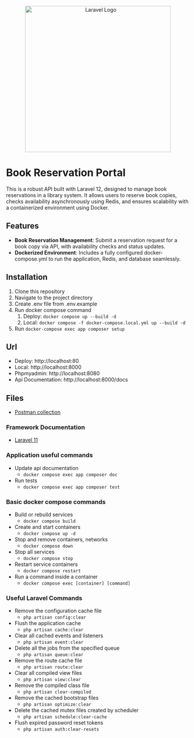 <p align="center"><a href="https://laravel.com" target="_blank"><img src="https://raw.githubusercontent.com/laravel/art/master/logo-lockup/5%20SVG/2%20CMYK/1%20Full%20Color/laravel-logolockup-cmyk-red.svg" width="400" alt="Laravel Logo"></a></p>

# Book Reservation Portal

This is a robust API built with Laravel 12, designed to manage book reservations in a library system. It allows users to reserve book copies, checks availability asynchronously using Redis, and ensures scalability with a containerized environment using Docker.

## Features

- **Book Reservation Management**: Submit a reservation request for a book copy via API, with availability checks and status updates.
- **Dockerized Environment**: Includes a fully configured docker-compose.yml to run the application, Redis, and database seamlessly.

## Installation

1. Clone this repository
2. Navigate to the project directory
3. Create .env file from .env.example
4. Run docker compose command
    1. Deploy: `docker compose up --build -d`
    2. Local: `docker compose -f docker-compose.local.yml up --build -d`
5. Run `docker-compose exec app composer setup`

## Url
- Deploy: http://localhost:80
- Local: http://localhost:8000
- Phpmyadmin: http://localhost:8080
- Api Documentation: http://localhost:8000/docs

## Files
- [Postman collection](https://github.com/Pnsadeghy/Laravel-Asynchronous-Bookmark-Metadata-Fetcher/blob/master/postman.collection.json)

### Framework Documentation
- [Laravel 11](https://laravel.com/docs/11.x)

### Application useful commands
- Update api documentation
    - `docker compose exec app composer doc`
- Run tests
    - `docker compose exec app composer test`


### Basic docker compose commands
- Build or rebuild services
    - `docker compose build`
- Create and start containers
    - `docker compose up -d`
- Stop and remove containers, networks
    - `docker compose down`
- Stop all services
    - `docker compose stop`
- Restart service containers
    - `docker compose restart`
- Run a command inside a container
    - `docker compose exec [container] [command]`

### Useful Laravel Commands
- Remove the configuration cache file
    - `php artisan config:clear`
- Flush the application cache
    - `php artisan cache:clear`
- Clear all cached events and listeners
    - `php artisan event:clear`
- Delete all the jobs from the specified queue
    - `php artisan queue:clear`
- Remove the route cache file
    - `php artisan route:clear`
- Clear all compiled view files
    - `php artisan view:clear`
- Remove the compiled class file
    - `php artisan clear-compiled`
- Remove the cached bootstrap files
    - `php artisan optimize:clear`
- Delete the cached mutex files created by scheduler
    - `php artisan schedule:clear-cache`
- Flush expired password reset tokens
    - `php artisan auth:clear-resets`
